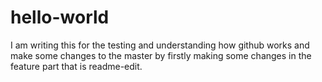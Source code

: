 # hello-world
I am writing this for the testing and understanding how github works and make some changes to the master by firstly making some changes in the feature part that is readme-edit.
